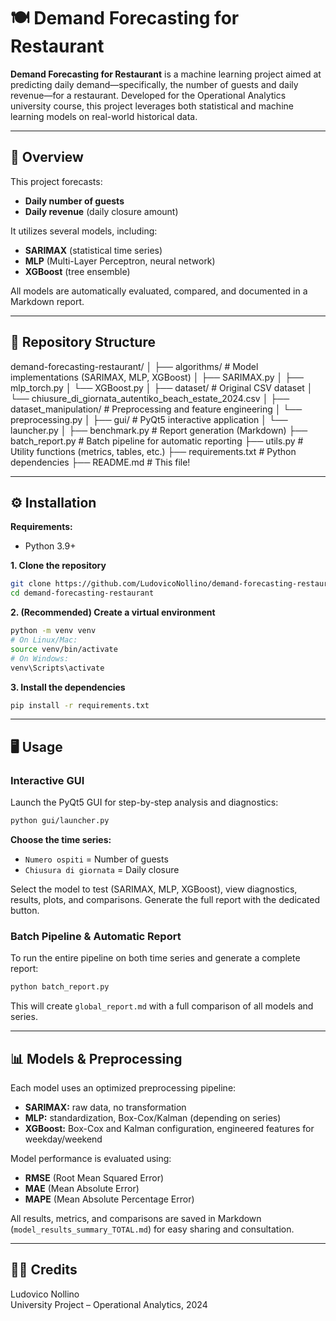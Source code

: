 # 🍽️ Demand Forecasting for Restaurant

**Demand Forecasting for Restaurant** is a machine learning project aimed at predicting daily demand—specifically, the number of guests and daily revenue—for a restaurant. Developed for the Operational Analytics university course, this project leverages both statistical and machine learning models on real-world historical data.

---

## 🚀 Overview

This project forecasts:
- **Daily number of guests**
- **Daily revenue** (daily closure amount)

It utilizes several models, including:
- **SARIMAX** (statistical time series)
- **MLP** (Multi-Layer Perceptron, neural network)
- **XGBoost** (tree ensemble)

All models are automatically evaluated, compared, and documented in a Markdown report.

---

## 📁 Repository Structure

demand-forecasting-restaurant/
│
├── algorithms/ # Model implementations (SARIMAX, MLP, XGBoost)
│ ├── SARIMAX.py
│ ├── mlp_torch.py
│ └── XGBoost.py
│
├── dataset/ # Original CSV dataset
│ └── chiusure_di_giornata_autentiko_beach_estate_2024.csv
│
├── dataset_manipulation/ # Preprocessing and feature engineering
│ └── preprocessing.py
│
├── gui/ # PyQt5 interactive application
│ └── launcher.py
│
├── benchmark.py # Report generation (Markdown)
├── batch_report.py # Batch pipeline for automatic reporting
├── utils.py # Utility functions (metrics, tables, etc.)
├── requirements.txt # Python dependencies
├── README.md # This file!

---

## ⚙️ Installation

**Requirements:**
- Python 3.9+

**1. Clone the repository**

```bash
git clone https://github.com/LudovicoNollino/demand-forecasting-restaurant.git
cd demand-forecasting-restaurant
```

**2. (Recommended) Create a virtual environment**

```bash
python -m venv venv
# On Linux/Mac:
source venv/bin/activate
# On Windows:
venv\Scripts\activate
```

**3. Install the dependencies**

```bash
pip install -r requirements.txt
```

---

## 🖥️ Usage

### Interactive GUI

Launch the PyQt5 GUI for step-by-step analysis and diagnostics:

```bash
python gui/launcher.py
```

**Choose the time series:**
- `Numero ospiti` = Number of guests
- `Chiusura di giornata` = Daily closure

Select the model to test (SARIMAX, MLP, XGBoost), view diagnostics, results, plots, and comparisons. Generate the full report with the dedicated button.

### Batch Pipeline & Automatic Report

To run the entire pipeline on both time series and generate a complete report:

```bash
python batch_report.py
```

This will create `global_report.md` with a full comparison of all models and series.

---

## 📊 Models & Preprocessing

Each model uses an optimized preprocessing pipeline:

- **SARIMAX:** raw data, no transformation
- **MLP:** standardization, Box-Cox/Kalman (depending on series)
- **XGBoost:** Box-Cox and Kalman configuration, engineered features for weekday/weekend

Model performance is evaluated using:

- **RMSE** (Root Mean Squared Error)
- **MAE** (Mean Absolute Error)
- **MAPE** (Mean Absolute Percentage Error)

All results, metrics, and comparisons are saved in Markdown (`model_results_summary_TOTAL.md`) for easy sharing and consultation.

---

## 🧑‍💻 Credits

Ludovico Nollino  
University Project – Operational Analytics, 2024  
